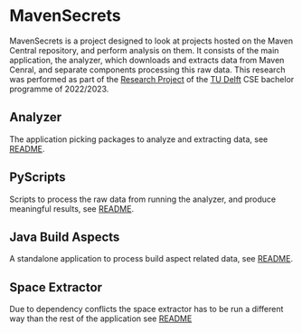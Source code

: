 # MavenSecrets
MavenSecrets is a project designed to look at projects hosted on the Maven Central repository, and perform analysis on them.
It consists of the main application, the analyzer, which downloads and extracts data from Maven Cenral, and separate components processing this raw data.
This research was performed as part of the [Research Project](https://github.com/TU-Delft-CSE/Research-Project) of the [TU Delft](https://github.com/TU-Delft-CSE) CSE bachelor programme of 2022/2023.

## Analyzer
The application picking packages to analyze and extracting data, see [README](analyzer/README.md).

## PyScripts
Scripts to process the raw data from running the analyzer, and produce meaningful results, see [README](pyscripts/README.md).

## Java Build Aspects
A standalone application to process build aspect related data, see [README](visualization-build-aspects/README.md).

## Space Extractor
Due to dependency conflicts the space extractor has to be run a different way than the rest of the application see [README](analyzer/src/main/README.md)